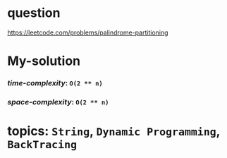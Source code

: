 # question
https://leetcode.com/problems/palindrome-partitioning

# **My-solution**

### _time-complexity_: `O(2 ** n)`
### _space-complexity_: `O(2 ** n)`



# topics: `String`, `Dynamic Programming`, `BackTracing`
